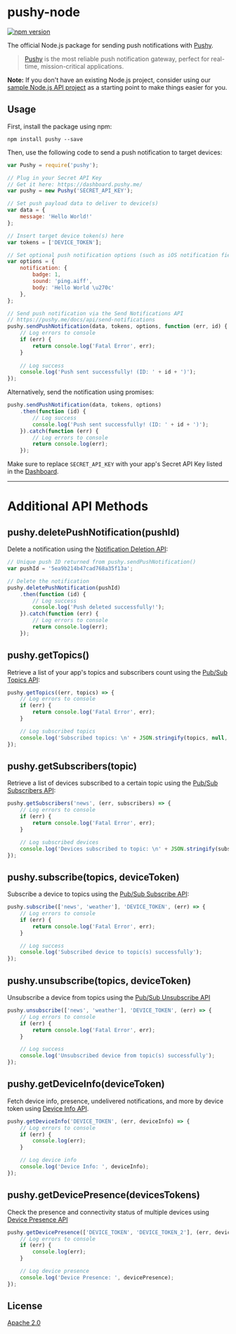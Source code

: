 # pushy-node
[![npm version](https://badge.fury.io/js/pushy.svg)](https://www.npmjs.com/package/pushy)

The official Node.js package for sending push notifications with [Pushy](https://pushy.me/).

> [Pushy](https://pushy.me/) is the most reliable push notification gateway, perfect for real-time, mission-critical applications.

**Note:** If you don't have an existing Node.js project, consider using our [sample Node.js API project](https://github.com/pushy-me/pushy-node-backend) as a starting point to make things easier for you.

## Usage

First, install the package using npm:

```shell
npm install pushy --save
```

Then, use the following code to send a push notification to target devices:

```js
var Pushy = require('pushy');

// Plug in your Secret API Key
// Get it here: https://dashboard.pushy.me/
var pushy = new Pushy('SECRET_API_KEY');

// Set push payload data to deliver to device(s)
var data = {
    message: 'Hello World!'
};

// Insert target device token(s) here
var tokens = ['DEVICE_TOKEN'];

// Set optional push notification options (such as iOS notification fields)
var options = {
    notification: {
        badge: 1,
        sound: 'ping.aiff',
        body: 'Hello World \u270c'
    },
};

// Send push notification via the Send Notifications API
// https://pushy.me/docs/api/send-notifications
pushy.sendPushNotification(data, tokens, options, function (err, id) {
    // Log errors to console
    if (err) {
        return console.log('Fatal Error', err);
    }
    
    // Log success
    console.log('Push sent successfully! (ID: ' + id + ')');
});
```

Alternatively, send the notification using promises:

```js
pushy.sendPushNotification(data, tokens, options)
    .then(function (id) {
        // Log success
        console.log('Push sent successfully! (ID: ' + id + ')');
    }).catch(function (err) {
        // Log errors to console
        return console.log(err);
    });
```

Make sure to replace `SECRET_API_KEY` with your app's Secret API Key listed in the [Dashboard](https://dashboard.pushy.me/). 

---

# Additional API Methods

## pushy.deletePushNotification(pushId)

Delete a notification using the [Notification Deletion API](https://pushy.me/docs/api/notification-deletion):

```js
// Unique push ID returned from pushy.sendPushNotification()
var pushId = '5ea9b214b47cad768a35f13a';

// Delete the notification
pushy.deletePushNotification(pushId)
    .then(function (id) {
        // Log success
        console.log('Push deleted successfully!');
    }).catch(function (err) {
        // Log errors to console
        return console.log(err);
    });
```

## pushy.getTopics()

Retrieve a list of your app's topics and subscribers count using the [Pub/Sub Topics API](https://pushy.me/docs/api/pubsub-topics):

```js
pushy.getTopics((err, topics) => {
    // Log errors to console
    if (err) {
        return console.log('Fatal Error', err);
    }

    // Log subscribed topics
    console.log('Subscribed topics: \n' + JSON.stringify(topics, null, 2));
});
```

## pushy.getSubscribers(topic)

Retrieve a list of devices subscribed to a certain topic using the [Pub/Sub Subscribers API](https://pushy.me/docs/api/pubsub-subscribers):

```js
pushy.getSubscribers('news', (err, subscribers) => {
    // Log errors to console
    if (err) {
        return console.log('Fatal Error', err);
    }

    // Log subscribed devices
    console.log('Devices subscribed to topic: \n' + JSON.stringify(subscribers, null, 2));
});
```

## pushy.subscribe(topics, deviceToken)

Subscribe a device to topics using the [Pub/Sub Subscribe API](https://pushy.me/docs/api/pubsub-subscribe):

```js
pushy.subscribe(['news', 'weather'], 'DEVICE_TOKEN', (err) => {
    // Log errors to console
    if (err) {
        return console.log('Fatal Error', err);
    }

    // Log success
    console.log('Subscribed device to topic(s) successfully');
});
```

## pushy.unsubscribe(topics, deviceToken)

Unsubscribe a device from topics using the [Pub/Sub Unsubscribe API](https://pushy.me/docs/api/pubsub-unsubscribe)

```js
pushy.unsubscribe(['news', 'weather'], 'DEVICE_TOKEN', (err) => {
    // Log errors to console
    if (err) {
        return console.log('Fatal Error', err);
    }

    // Log success
    console.log('Unsubscribed device from topic(s) successfully');
});
```

## pushy.getDeviceInfo(deviceToken)
Fetch device info, presence, undelivered notifications, and more by device token using [Device Info API](https://pushy.me/docs/api/device).


```js
pushy.getDeviceInfo('DEVICE_TOKEN', (err, deviceInfo) => {
    // Log errors to console
    if (err) {
        console.log(err);
    }

    // Log device info
    console.log('Device Info: ', deviceInfo);
});
```
## pushy.getDevicePresence(devicesTokens)

Check the presence and connectivity status of multiple devices using [Device Presence API](https://pushy.me/docs/api/device-presence)

```js
pushy.getDevicePresence(['DEVICE_TOKEN', 'DEVICE_TOKEN_2'], (err, devicePresence) => {
    // Log errors to console
    if (err) {
        console.log(err);
    }

    // Log device presence
    console.log('Device Presence: ', devicePresence);
});
```
## License

[Apache 2.0](LICENSE)
